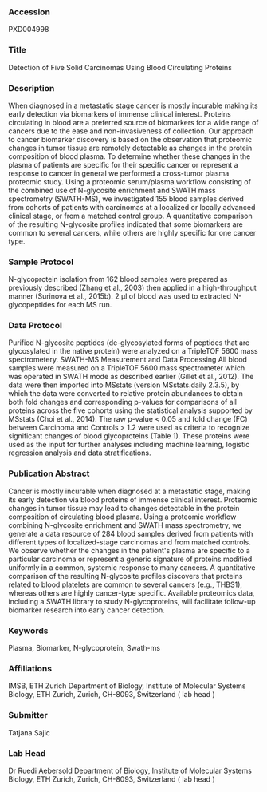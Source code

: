 ### Accession
PXD004998

### Title
Detection of Five Solid Carcinomas Using Blood Circulating Proteins

### Description
When diagnosed in a metastatic stage cancer is mostly incurable making its early detection via biomarkers of immense clinical interest. Proteins circulating in blood are a preferred source of biomarkers for a wide range of cancers due to the ease and non-invasiveness of collection. Our approach to cancer biomarker discovery is based on the observation that proteomic changes in tumor tissue are remotely detectable as changes in the protein composition of blood plasma. To determine whether these changes in the plasma of patients are specific for their specific cancer or represent a response to cancer in general we performed a cross-tumor plasma proteomic study. Using a proteomic serum/plasma workflow consisting of the combined use of N-glycosite enrichment and SWATH mass spectrometry (SWATH-MS), we investigated 155 blood samples derived from cohorts of patients with carcinomas at a localized or locally advanced clinical stage, or from a matched control group. A quantitative comparison of the resulting N-glycosite profiles indicated that some biomarkers are common to several cancers, while others are highly specific for one cancer type.

### Sample Protocol
N-glycoprotein isolation from 162 blood samples were prepared as previously described (Zhang et al., 2003) then applied in a high-throughput manner (Surinova et al., 2015b). 2 µl of blood was used to extracted N-glycopeptides for each MS run.

### Data Protocol
Purified N-glycosite peptides (de-glycosylated forms of peptides that are glycosylated in the native protein) were analyzed on a TripleTOF 5600 mass spectrometery. SWATH-MS Measurement and Data Processing All blood samples were measured on a TripleTOF 5600 mass spectrometer which was operated in SWATH mode as described earlier (Gillet et al., 2012). The data were then imported into MSstats (version MSstats.daily 2.3.5), by which the data were converted to relative protein abundances to obtain both fold changes and corresponding p-values for comparisons of all proteins across the five cohorts using the statistical analysis supported by MSstats (Choi et al., 2014). The raw p-value < 0.05 and fold change (FC) between Carcinoma and Controls > 1.2 were used as criteria to recognize significant changes of blood glycoproteins (Table 1). These proteins were used as the input for further analyses including machine learning, logistic regression analysis and data stratifications.

### Publication Abstract
Cancer is mostly incurable when diagnosed at a metastatic stage, making its early detection via blood proteins of immense clinical interest. Proteomic changes in tumor tissue may lead to changes detectable in the protein composition of circulating blood plasma. Using a proteomic workflow combining N-glycosite enrichment and SWATH mass spectrometry, we generate a data resource of 284 blood samples derived from patients with different types of localized-stage carcinomas and from matched controls. We observe whether the changes in the patient's plasma are specific to a particular carcinoma or represent a generic signature of proteins modified uniformly in a common, systemic response to many cancers. A quantitative comparison of the resulting N-glycosite profiles discovers that proteins related to blood platelets are common to several cancers (e.g., THBS1), whereas others are highly cancer-type specific. Available proteomics data, including a SWATH library to study N-glycoproteins, will facilitate&#xa0;follow-up biomarker research into early cancer detection.

### Keywords
Plasma, Biomarker, N-glycoprotein, Swath-ms

### Affiliations
IMSB, ETH Zurich 
Department of Biology, Institute of Molecular Systems Biology, ETH Zurich, Zurich, CH-8093, Switzerland ( lab head )

### Submitter
Tatjana Sajic

### Lab Head
Dr Ruedi Aebersold
Department of Biology, Institute of Molecular Systems Biology, ETH Zurich, Zurich, CH-8093, Switzerland ( lab head )


